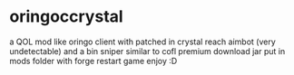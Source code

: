 # oringoccrystal
a QOL mod like oringo client with patched in crystal reach aimbot (very undetectable) and a bin sniper similar to cofl premium
download jar
put in mods folder with forge
restart game
enjoy :D
